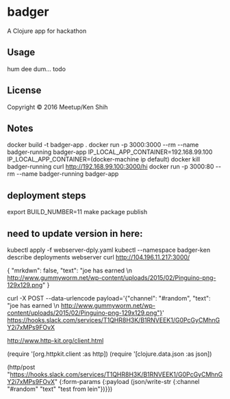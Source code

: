# badger

A Clojure app for hackathon

## Usage

hum dee dum... todo

## License

Copyright © 2016 Meetup/Ken Shih

## Notes
docker build -t badger-app .
docker run -p 3000:3000 --rm --name badger-running badger-app
IP_LOCAL_APP_CONTAINER=192.168.99.100
IP_LOCAL_APP_CONTAINER=(docker-machine ip default)
docker kill badger-running
curl http://192.168.99.100:3000/hi
docker run -p 3000:80 --rm --name badger-running badger-app

## deployment steps
export BUILD_NUMBER=11
make package publish
## need to update version in here:
kubectl apply -f webserver-dply.yaml
kubectl --namespace badger-ken describe deployments webserver
curl http://104.196.11.217:3000/


{
    "mrkdwn": false,
    "text": "joe has earned \n http://www.gummyworm.net/wp-content/uploads/2015/02/Pinguino-png-129x129.png"
}

curl -X POST --data-urlencode payload='{"channel": "#random", "text": "joe has earned \n http://www.gummyworm.net/wp-content/uploads/2015/02/Pinguino-png-129x129.png"}' https://hooks.slack.com/services/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

http://www.http-kit.org/client.html

 (require '[org.httpkit.client :as http])
  (require '[clojure.data.json :as json])

(http/post "https://hooks.slack.com/services/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"
  {:form-params {:payload (json/write-str {:channel "#random" "text" "test from lein"})}})
